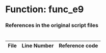 # Function: func_e9
### References in the original script files

#

| File | Line Number | Reference code |
| --- | --- | --- |
